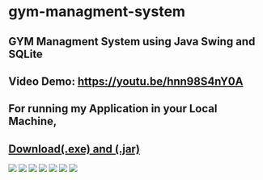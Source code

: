 # gym-managment-system
## GYM Managment System using Java Swing and SQLite
## Video Demo: https://youtu.be/hnn98S4nY0A
## For running my Application in your Local Machine,
## [Download(.exe) and (.jar)](https://github.com/DharwinRVJ/gym-managment-system/raw/master/gym_managment_system.zip)
<img src="demo_images/0.png">

<img src="demo_images/1.png">

<img src="demo_images/2.png">

<img src="demo_images/3.png">

<img src="demo_images/4.png">

<img src="demo_images/5.png">

<img src="demo_images/6.png">
